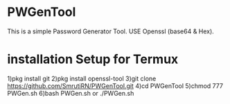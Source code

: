 # PWGenTool
This is a simple Password Generator Tool.  USE Openssl (base64 & Hex).


# installation Setup for Termux
1)pkg install git
2)pkg install openssl-tool
3)git clone https://github.com/SmrutiRN/PWGenTool.git
4)cd PWGenTool
5)chmod 777 PWGen.sh
6)bash PWGen.sh or ./PWGen.sh
